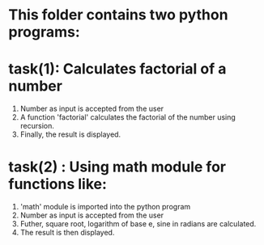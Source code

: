 # This folder contains two python programs:
# task(1): Calculates factorial of a number
  1. Number as input is accepted from the user
  2. A function 'factorial' calculates the factorial of the number using recursion.
  3. Finally, the result is displayed.

# task(2) : Using math module for functions like:
  1. 'math' module is imported into the python program
  2. Number as input is accepted from the user
  3. Futher, square root, logarithm of base e, sine in radians are calculated.
  4. The result is then displayed.

  
